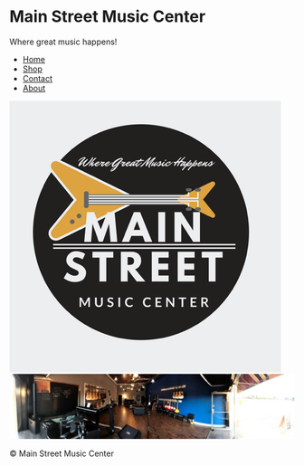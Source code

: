 # Main Street Music Center
Where great music happens!

<!Doctype>
<html>
  
  <head>
  <link rel="stylesheet" type="text/css" href="https://github.com/ChrisDeStudent/MrG-sMusicStore/blob/master/style.css"/>
  </head>
  
 <div id="navbar">
  
 <ul>
  <li><a href="index.html">Home</a></li>
  <li><a href="news.asp">Shop</a></li>
  <li><a href="contact.asp">Contact</a></li>
  <li><a href="about.asp">About</a></li>
</ul>
  
 <img src="1553_1507213153599.png" alt="The Music Store to Rule Them All!"/>
 
 </div>
 
 <img id="background-image" src="1556_1507213160246.jpeg" alt="The Main Music Store" />
  
  
  <strong>
  
  </strong>
  
  <p id="footer">&copy; Main Street Music Center </p>
  
  
  </html>

